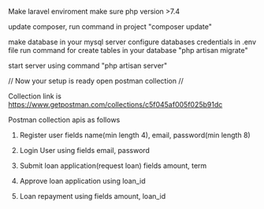 Make laravel enviroment
make sure php version >7.4

update composer, run command in project
"composer update"

make database in your mysql server
configure databases credentials in .env file
run command for create tables in your database
"php artisan migrate"

start server using command
"php artisan server"

// Now your setup is ready open postman collection //

Collection link is https://www.getpostman.com/collections/c5f045af005f025b91dc

Postman collection apis as follows

1. Register user
   fields name(min length 4), email, password(min length 8)

2. Login User using fields
   email, password

3. Submit loan application(request loan) fields
   amount, term

4. Approve loan application using
   loan_id

5. Loan repayment using fields
   amount, loan_id
